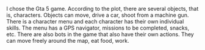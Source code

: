 I chose the Gta 5 game. According to the plot, there are several objects, that is, characters. Objects can move, drive a car, shoot from a machine gun. There is a character menu and each character has their own individual skills. The menu has a GPS navigator, missions to be completed, snacks, etc.  There are also bots in the game that also have their own actions. They can move freely around the map, eat food, work.

<!---
Makhambet03/Makhambet03 is a ✨ special ✨ repository because its `README.md` (this file) appears on your GitHub profile.
You can click the Preview link to take a look at your changes.
--->
